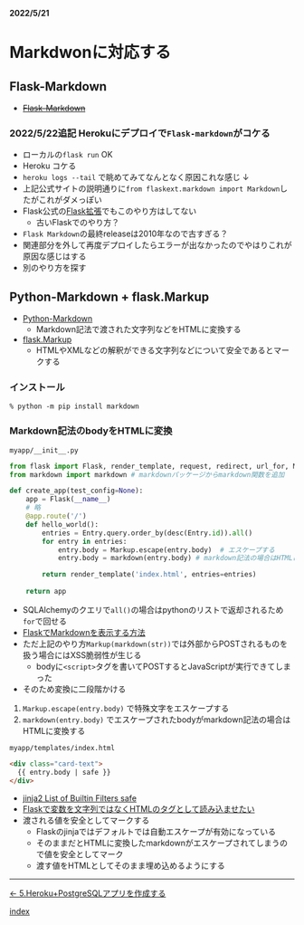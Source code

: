 __2022/5/21__
# Markdwonに対応する

## Flask-Markdown
  - ~~[Flask-Markdown](https://pythonhosted.org/Flask-Markdown/)~~

<!--
### インストール
```shell
% python -m pip install Flask-Markdown
```

### Markdownインスタンスの作成
`myapp/__init__.py`
```python
from flask import Flask
from flaskext.markdown import Markdown  # 追加

def create_app(test_config=None):
    app = Flask(__name__)

    # 略

    Markdown(app) # 追加

    return app
```

### 表示したい箇所で`markdown`フィルターを使う
`myapp/template/index.html`
```html
<body>
  <h1>Hello World!</h1>
  <ul>
  {% for entry in entries %}
  <li>
    <p>{{ entry.title }}</p>
    <p>{{ entry.body | markdown }}</p>
  </li>
  {% endfor %}
  </ul>
```
-->

### 2022/5/22追記 Herokuにデプロイで`Flask-markdown`がコケる
  - ローカルの`flask run` OK
  - Heroku コケる
  - `heroku logs --tail` で眺めてみてなんとなく原因これな感じ ↓
  - 上記公式サイトの説明通りに`from flaskext.markdown import Markdown`したがこれがダメっぽい
  - Flask公式の[Flask拡張](https://msiz07-flask-docs-ja.readthedocs.io/ja/latest/extensions.html)でもこのやり方はしてない
    - 古いFlaskでのやり方？
- `Flask Markdown`の最終releaseは2010年なので古すぎる？
- 関連部分を外して再度デプロイしたらエラーが出なかったのでやはりこれが原因な感じはする
- 別のやり方を探す

## Python-Markdown + flask.Markup

- [Python-Markdown](https://python-markdown.github.io)
  - Markdown記法で渡された文字列などをHTMLに変換する
- [flask.Markup](https://msiz07-flask-docs-ja.readthedocs.io/ja/latest/api.html?highlight=Markup#flask.Markup)
  - HTMLやXMLなどの解釈ができる文字列などについて安全であるとマークする

### インストール
```shell
% python -m pip install markdown
```

### Markdown記法のbodyをHTMLに変換
`myapp/__init__.py`
```python
from flask import Flask, render_template, request, redirect, url_for, Markup  # Markupを追加
from markdown import markdown # markdownパッケージからmarkdown関数を追加

def create_app(test_config=None):
    app = Flask(__name__)
    # 略
    @app.route('/')
    def hello_world():
        entries = Entry.query.order_by(desc(Entry.id)).all()
        for entry in entries:
            entry.body = Markup.escape(entry.body)  # エスケープする
            entry.body = markdown(entry.body) # markdown記法の場合はHTMLに変換する

        return render_template('index.html', entries=entries)
    
    return app
```
- SQLAlchemyのクエリで`all()`の場合はpythonのリストで返却されるため`for`で回せる
- [FlaskでMarkdownを表示する方法](https://qiita.com/iroha71/items/fbdc875424bf61ea0d83)
- ただ上記のやり方`Markup(markdown(str))`では外部からPOSTされるものを扱う場合にはXSS脆弱性が生じる
  - bodyに`<script>`タグを書いてPOSTするとJavaScriptが実行できてしまった
- そのため変換に二段階かける
1. `Markup.escape(entry.body)` で特殊文字をエスケープする
2. `markdown(entry.body)` でエスケープされたbodyがmarkdown記法の場合はHTMLに変換する

`myapp/templates/index.html`
```html
<div class="card-text">
  {{ entry.body | safe }}
</div>
```
- [jinja2 List of Builtin Filters safe ](https://jinja.palletsprojects.com/en/3.1.x/templates/#jinja-filters.safe)
- [Flaskで変数を文字列ではなくHTMLのタグとして読み込ませたい](https://ja.stackoverflow.com/questions/46630/flaskで変数を文字列ではなくhtmlのタグとして読み込ませたい)
- 渡される値を安全としてマークする
  - Flaskのjinjaではデフォルトでは自動エスケープが有効になっている
  - そのままだとHTMLに変換したmarkdownがエスケープされてしまうので値を安全としてマーク
  - 渡す値をHTMLとしてそのまま埋め込めるようにする


---

[← 5.Heroku+PostgreSQLアプリを作成する](5.heroku_again.md)

[index](index.md)